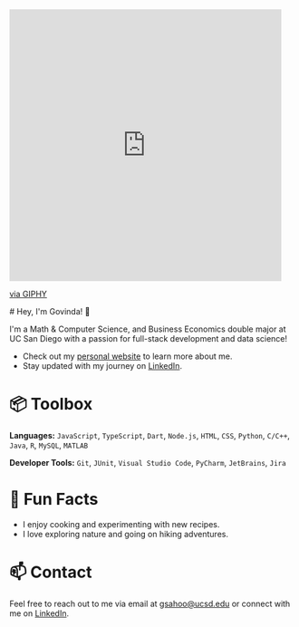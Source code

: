 <!--- <p align="center">
  <img src="/govindasahoo.gif" alt="Photo" height="300">
</p> --->
<iframe src="https://giphy.com/embed/QDjpIL6oNCVZ4qzGs7" width="480" height="480" frameBorder="0" class="giphy-embed" allowFullScreen></iframe><p><a href="https://giphy.com/gifs/pudgypenguins-work-computer-working-QDjpIL6oNCVZ4qzGs7">via GIPHY</a></p>
# Hey, I'm Govinda! 👋

I'm a Math & Computer Science, and Business Economics double major at UC San Diego with a passion for full-stack development and data science!
- Check out my [personal website](https://govinda-sahoo.com/) to learn more about me.
- Stay updated with my journey on [LinkedIn](https://www.linkedin.com/in/govinda-charan-sahoo/).

# 📦 Toolbox
**Languages:** ```JavaScript```, ```TypeScript```, ```Dart```, ```Node.js```, ```HTML```, ```CSS```, ```Python```, ```C/C++```, ```Java```, ```R```, ```MySQL```, ```MATLAB```

<!--- **Frontend Development:** ```Flutterflow``` --->

<!--- **Backend Development:** ```Supabase``` --->
<!--- **DevOps:** ```AWS```, ```Azure```, ```Docker```, ```Netlify```, ```Render```--->

**Developer Tools:** ```Git```, ```JUnit```, ```Visual Studio Code```, ```PyCharm```, ```JetBrains```, ```Jira```



# 🤩 Fun Facts
- I enjoy cooking and experimenting with new recipes.
- I love exploring nature and going on hiking adventures.

# 📫 Contact
Feel free to reach out to me via email at gsahoo@ucsd.edu or connect with me on [LinkedIn](https://www.linkedin.com/in/govinda-charan-sahoo/).

